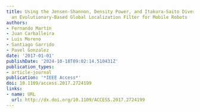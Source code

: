 ```yaml
---
title: Using the Jensen-Shannon, Density Power, and Itakura-Saito Divergences to Implement
  an Evolutionary-Based Global Localization Filter for Mobile Robots
authors:
- Fernando Martin
- Juan Carballeira
- Luis Moreno
- Santiago Garrido
- Pavel Gonzalez
date: '2017-01-01'
publishDate: '2024-10-18T09:02:14.510431Z'
publication_types:
- article-journal
publication: '*IEEE Access*'
doi: 10.1109/access.2017.2724199
links:
- name: URL
  url: http://dx.doi.org/10.1109/ACCESS.2017.2724199
---
```

